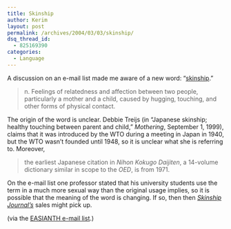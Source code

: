 ```yaml
---
title: Skinship
author: Kerim
layout: post
permalink: /archives/2004/03/03/skinship/
dsq_thread_id:
  - 825169390
categories:
  - Language
---
```

A discussion on an e-mail list made me aware of a new word: &#8220;<a href="http://www.wordspy.com/words/skinship.asp" onclick="_gaq.push(['_trackEvent', 'outbound-article', 'http://www.wordspy.com/words/skinship.asp', 'skinship']);" >skinship</a>.&#8221;

> n. Feelings of relatedness and affection between two people, particularly a mother and a child, caused by hugging, touching, and other forms of physical contact. 

The origin of the word is unclear. Debbie Treijs (in &#8220;Japanese skinship; healthy touching between parent and child,&#8221; *Mothering*, September 1, 1999), claims that it was introduced by the WTO during a meeting in Japan in 1940, but the WTO wasn&#8217;t founded until 1948, so it is unclear what she is referring to. Moreover,

> the earliest Japanese citation in *Nihon Kokugo Daijiten*, a 14-volume dictionary similar in scope to the *OED*, is from 1971.

On the e-mail list one professor stated that his university students use the term in a much more sexual way than the original usage implies, so it is possible that the meaning of the word is changing. If so, then then <a href="http://www.skinshipjournal.com/editormessage.html" onclick="_gaq.push(['_trackEvent', 'outbound-article', 'http://www.skinshipjournal.com/editormessage.html', 'Skinship Journal&#8217;s']);" ><em>Skinship Journal&#8217;s</em></a> sales might pick up.

(via the <a href="http://www.aaanet.org/easias/" onclick="_gaq.push(['_trackEvent', 'outbound-article', 'http://www.aaanet.org/easias/', 'EASIANTH e-mail list']);" >EASIANTH e-mail list</a>.)

